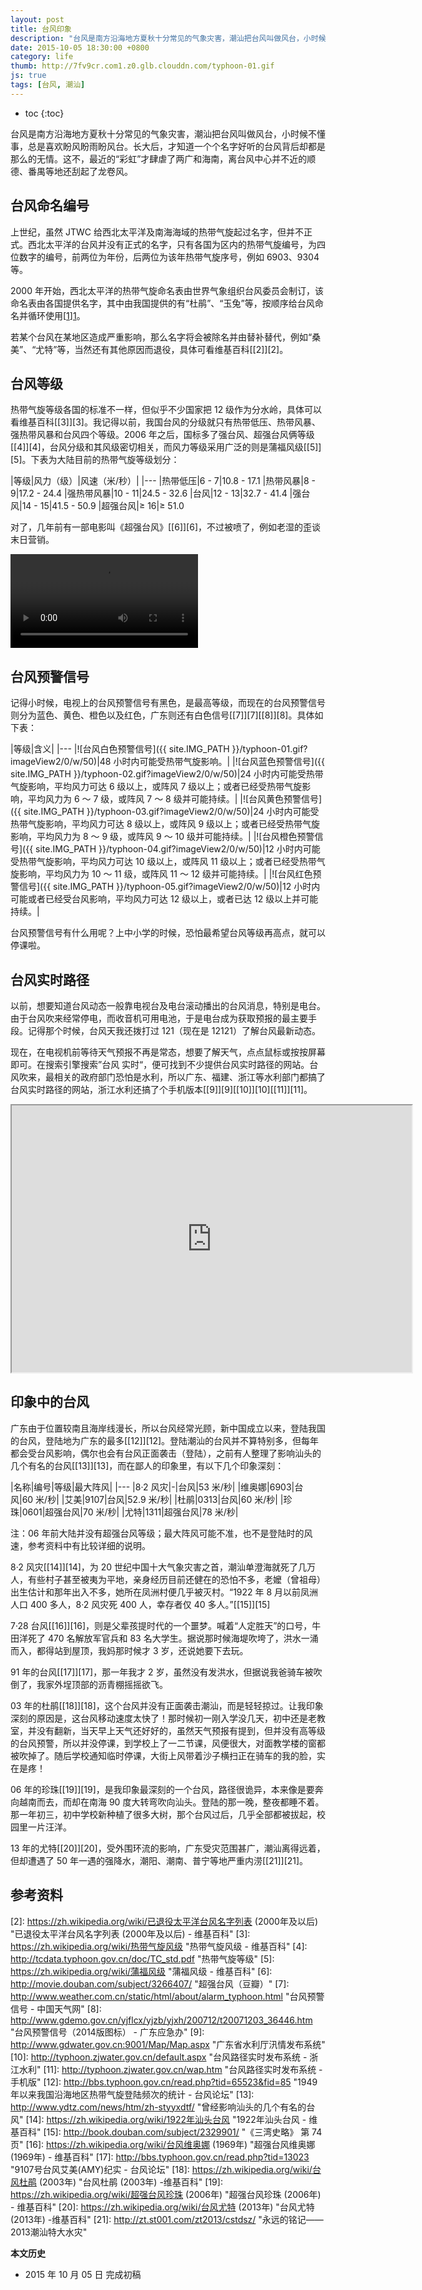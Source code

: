 ```yaml
---
layout: post
title: 台风印象
description: "台风是南方沿海地方夏秋十分常见的气象灾害，潮汕把台风叫做风台，小时候不懂事，总是喜欢盼风盼雨盼风台。长大后，才知道一个个名字好听的台风背后却都是那么的无情。"
date: 2015-10-05 18:30:00 +0800
category: life
thumb: http://7fv9cr.com1.z0.glb.clouddn.com/typhoon-01.gif
js: true
tags: [台风, 潮汕]
---
```


* toc
{:toc}

台风是南方沿海地方夏秋十分常见的气象灾害，潮汕把台风叫做风台，小时候不懂事，总是喜欢盼风盼雨盼风台。长大后，才知道一个个名字好听的台风背后却都是那么的无情。这不，最近的“彩虹”才肆虐了两广和海南，离台风中心并不近的顺德、番禺等地还刮起了龙卷风。

## 台风命名编号

上世纪，虽然 JTWC 给西北太平洋及南海海域的热带气旋起过名字，但并不正式。西北太平洋的台风并没有正式的名字，只有各国为区内的热带气旋编号，为四位数字的编号，前两位为年份，后两位为该年热带气旋序号，例如 6903、9304 等。

2000 年开始，西北太平洋的热带气旋命名表由世界气象组织台风委员会制订，该命名表由各国提供名字，其中由我国提供的有“杜鹃”、“玉兔”等，按顺序给台风命名并循环使用[[1]][1]。

若某个台风在某地区造成严重影响，那么名字将会被除名并由替补替代，例如“桑美”、“尤特”等，当然还有其他原因而退役，具体可看维基百科[[2]][2]。

## 台风等级

热带气旋等级各国的标准不一样，但似乎不少国家把 12 级作为分水岭，具体可以看维基百科[[3]][3]。我记得以前，我国台风的分级就只有热带低压、热带风暴、强热带风暴和台风四个等级。2006 年之后，国标多了强台风、超强台风俩等级[[4]][4]，台风分级和其风级密切相关，而风力等级采用广泛的则是蒲福风级[[5]][5]。下表为大陆目前的热带气旋等级划分：

|等级|风力（级）|风速（米/秒）|
|---
|热带低压|6 - 7|10.8 - 17.1
|热带风暴|8 - 9|17.2 - 24.4
|强热带风暴|10 - 11|24.5 - 32.6
|台风|12 - 13|32.7 - 41.4
|强台风|14 - 15|41.5 - 50.9
|超强台风|≥ 16|≥ 51.0

对了，几年前有一部电影叫《超强台风》[[6]][6]，不过被喷了，例如老湿的歪谈末日营销。

<video class="video" controls>
  <source src="http://7fv9cr.com1.z0.glb.clouddn.com/typhoon-doom-and-disaster.mp4" type="video/mp4" />
  <source src="http://7fv9cr.com1.z0.glb.clouddn.com/typhoon-doom-and-disaster.webm" type="video/webm" />
  <source src="http://7fv9cr.com1.z0.glb.clouddn.com/typhoon-doom-and-disaster.ogv" type="video/ogg" />
  <embed src="http://7fv9cr.com1.z0.glb.clouddn.com/flvplayer.swf" allowfullscreen="true" flashvars="vcastr_file=http://7fv9cr.com1.z0.glb.clouddn.com/typhoon-doom-and-disaster.flv&amp;IsAutoPlay=0&amp;IsContinue=1" quality="high" pluginspage="http://www.macromedia.com/go/getflashplayer" type="application/x-shockwave-flash" width="640" height="480" />  
</video>

## 台风预警信号

记得小时候，电视上的台风预警信号有黑色，是最高等级，而现在的台风预警信号则分为蓝色、黄色、橙色以及红色，广东则还有白色信号[[7]][7][[8]][8]。具体如下表：

|等级|含义|
|---
|![台风白色预警信号]({{ site.IMG_PATH }}/typhoon-01.gif?imageView2/0/w/50)|48 小时内可能受热带气旋影响。|
|![台风蓝色预警信号]({{ site.IMG_PATH }}/typhoon-02.gif?imageView2/0/w/50)|24 小时内可能受热带气旋影响，平均风力可达 6 级以上，或阵风 7 级以上；或者已经受热带气旋影响，平均风力为 6 ～ 7 级，或阵风 7 ～ 8 级并可能持续。|
|![台风黄色预警信号]({{ site.IMG_PATH }}/typhoon-03.gif?imageView2/0/w/50)|24 小时内可能受热带气旋影响，平均风力可达 8 级以上，或阵风 9 级以上；或者已经受热带气旋影响，平均风力为 8 ～ 9 级，或阵风 9 ～ 10 级并可能持续。|
|![台风橙色预警信号]({{ site.IMG_PATH }}/typhoon-04.gif?imageView2/0/w/50)|12 小时内可能受热带气旋影响，平均风力可达 10 级以上，或阵风 11 级以上；或者已经受热带气旋影响，平均风力为 10 ～ 11 级，或阵风 11 ～ 12 级并可能持续。|
|![台风红色预警信号]({{ site.IMG_PATH }}/typhoon-05.gif?imageView2/0/w/50)|12 小时内可能或者已经受台风影响，平均风力可达 12 级以上，或者已达 12 级以上并可能持续。|

台风预警信号有什么用呢？上中小学的时候，恐怕最希望台风等级再高点，就可以停课啦。

## 台风实时路径

以前，想要知道台风动态一般靠电视台及电台滚动播出的台风消息，特别是电台。由于台风吹来经常停电，而收音机可用电池，于是电台成为获取预报的最主要手段。记得那个时候，台风天我还拨打过 121（现在是 12121）了解台风最新动态。

现在，在电视机前等待天气预报不再是常态，想要了解天气，点点鼠标或按按屏幕即可。在搜索引擎搜索”台风 实时“，便可找到不少提供台风实时路径的网站。台风吹来，最相关的政府部门恐怕是水利，所以广东、福建、浙江等水利部门都搞了台风实时路径的网站，浙江水利还搞了个手机版本[[9]][9][[10]][10][[11]][11]。

<iframe id="zjwater" height="427" width="640" src="http://typhoon.zjwater.gov.cn/wap.htm"></iframe>

## 印象中的台风

广东由于位置较南且海岸线漫长，所以台风经常光顾，新中国成立以来，登陆我国的台风，登陆地为广东的最多[[12]][12]。登陆潮汕的台风并不算特别多，但每年都会受台风影响，偶尔也会有台风正面袭击（登陆），之前有人整理了影响汕头的几个有名的台风[[13]][13]，而在鄙人的印象里，有以下几个印象深刻：

|名称|编号|等级|最大阵风|
|---
|8·2 风灾|-|台风|53 米/秒|
|维奥娜|6903|台风|60 米/秒|
|艾美|9107|台风|52.9 米/秒|
|杜鹃|0313|台风|60 米/秒|
|珍珠|0601|超强台风|70 米/秒|
|尤特|1311|超强台风|78 米/秒|

注：06 年前大陆并没有超强台风等级；最大阵风可能不准，也不是登陆时的风速，参考资料中有比较详细的说明。

8·2 风灾[[14]][14]，为 20 世纪中国十大气象灾害之首，潮汕单澄海就死了几万人，有些村子甚至被夷为平地，亲身经历目前还健在的恐怕不多，老嬤（曾祖母）出生估计和那年出入不多，她所在凤洲村便几乎被灭村。“1922 年 8 月以前凤洲人口 400 多人，8·2 风灾死 400 人，幸存者仅 40 多人。”[[15]][15]

7·28 台风[[16]][16]，则是父辈孩提时代的一个噩梦。喊着“人定胜天”的口号，牛田洋死了 470 名解放军官兵和 83 名大学生。据说那时候海堤吹垮了，洪水一涌而入，都得站到屋顶，我妈那时候才 3 岁，还说她要下去玩。

91 年的台风[[17]][17]，那一年我才 2 岁，虽然没有发洪水，但据说我爸骑车被吹倒了，我家外埕顶部的沥青棚摇摇欲飞。

03 年的杜鹃[[18]][18]，这个台风并没有正面袭击潮汕，而是轻轻掠过。让我印象深刻的原因是，这台风移动速度太快了！那时候初一刚入学没几天，初中还是老教室，并没有翻新，当天早上天气还好好的，虽然天气预报有提到，但并没有高等级的台风预警，所以并没停课，到学校上了一二节课，风便很大，对面教学楼的窗都被吹掉了。随后学校通知临时停课，大街上风带着沙子横扫正在骑车的我的脸，实在是疼！

06 年的珍珠[[19]][19]，是我印象最深刻的一个台风，路径很诡异，本来像是要奔向越南而去，而却在南海 90 度大转弯吹向汕头。登陆的那一晚，整夜都睡不着。那一年初三，初中学校新种植了很多大树，那个台风过后，几乎全部都被拔起，校园里一片汪洋。

13 年的尤特[[20]][20]，受外围环流的影响，广东受灾范围甚广，潮汕离得远着，但却遭遇了 50 年一遇的强降水，潮阳、潮南、普宁等地严重内涝[[21]][21]。

## 参考资料

[1]: https://zh.wikipedia.org/wiki/台风#.E5.91.BD.E5.90.8D.E5.8F.8A.E7.B7.A8.E8.99.9F "台风#命名及编号 - 维基百科"
[2]: https://zh.wikipedia.org/wiki/已退役太平洋台风名字列表 (2000年及以后) "已退役太平洋台风名字列表 (2000年及以后) - 维基百科"
[3]: https://zh.wikipedia.org/wiki/热带气旋风级 "热带气旋风级 - 维基百科"
[4]: http://tcdata.typhoon.gov.cn/doc/TC_std.pdf "热带气旋等级"
[5]: https://zh.wikipedia.org/wiki/蒲福风级 "蒲福风级 - 维基百科"
[6]: http://movie.douban.com/subject/3266407/ "超强台风（豆瓣）"
[7]: http://www.weather.com.cn/static/html/about/alarm_typhoon.html "台风预警信号 - 中国天气网"
[8]: http://www.gdemo.gov.cn/yjflcx/yjzb/yjxh/200712/t20071203_36446.htm "台风预警信号（2014版图标） - 广东应急办"
[9]: http://www.gdwater.gov.cn:9001/Map/Map.aspx "广东省水利厅汛情发布系统"
[10]: http://typhoon.zjwater.gov.cn/default.aspx "台风路径实时发布系统 - 浙江水利"
[11]: http://typhoon.zjwater.gov.cn/wap.htm  "台风路径实时发布系统 - 手机版"
[12]: http://bbs.typhoon.gov.cn/read.php?tid=65523&fid=85 "1949年以来我国沿海地区热带气旋登陆频次的统计 - 台风论坛"
[13]: http://www.ydtz.com/news/htm/zh-styyxdtf/ "曾经影响汕头的几个有名的台风"
[14]: https://zh.wikipedia.org/wiki/1922年汕头台风 "1922年汕头台风 - 维基百科"
[15]: http://book.douban.com/subject/2329901/ "《三湾史略》 第 74 页"
[16]: https://zh.wikipedia.org/wiki/台风维奥娜 (1969年) "超强台风维奥娜 (1969年) - 维基百科"
[17]: http://bbs.typhoon.gov.cn/read.php?tid=13023 "9107号台风艾美(AMY)纪实 - 台风论坛"
[18]: https://zh.wikipedia.org/wiki/台风杜鹃 (2003年) "台风杜鹃 (2003年) -维基百科"
[19]: https://zh.wikipedia.org/wiki/超强台风珍珠 (2006年) "超强台风珍珠 (2006年) - 维基百科"
[20]: https://zh.wikipedia.org/wiki/台风尤特 (2013年) "台风尤特 (2013年) -维基百科"
[21]: http://zt.st001.com/zt2013/cstdsz/ "永远的铭记——2013潮汕特大水灾"

**本文历史**

* 2015 年 10 月 05 日 完成初稿

<!--<script>
  document.querySelector('.video').style.height = document.querySelector('.video').offsetWidth*3/4 + 'px';
  document.querySelector('#zjwater').style.height = document.querySelector('#zjwater').offsetWidth*2/3 + 'px';
  </script>-->
